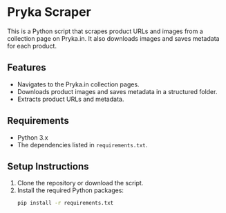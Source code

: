# Pryka Scraper

This is a Python script that scrapes product URLs and images from a collection page on Pryka.in. It also downloads images and saves metadata for each product.

## Features

- Navigates to the Pryka.in collection pages.
- Downloads product images and saves metadata in a structured folder.
- Extracts product URLs and metadata.
  
## Requirements

- Python 3.x
- The dependencies listed in `requirements.txt`.

## Setup Instructions

1. Clone the repository or download the script.
2. Install the required Python packages:
   ```bash
   pip install -r requirements.txt
